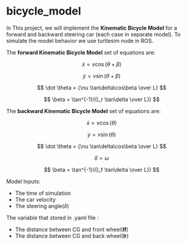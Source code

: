 # bicycle_model
In This project, we will implement the **Kinematic Bicycle Model** for a forward and backward steering car (each case in separate model). To simulate the model behavior we use turtlesim node in ROS.

The **forward Kinematic Bicycle Model** set of equations are:

$$ \dot x = \nu \cos(\theta + \beta) $$

$$ \dot y = \nu \sin(\theta + \beta) $$

$$ \dot \theta = {\nu \tan\delta\cos\beta \over L} $$

$$ \beta = \tan^{-1}({l_r \tan\delta \over L}) $$


The **backward Kinematic Bicycle Model** set of equations are:

$$ \dot x = \nu \cos(\theta) $$

$$ \dot y = \nu \sin(\theta) $$

$$ \dot \theta = {\nu \tan\delta\cos\beta \over L} $$

$$ \dot \delta = \omega $$

$$ \beta = \tan^{-1}({l_f \tan\delta \over L}) $$

Model Inputs:
  - The time of simulation
  - The car velocity
  - The steering angle($\delta$)

The variable that stored in .yaml file :
  - The distance between CG and front wheel(**lf**)
  - The distance between CG and back wheel(**lr**)
